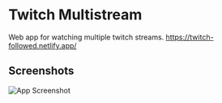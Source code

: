 # Twitch Multistream

Web app for watching multiple twitch streams.
https://twitch-followed.netlify.app/

## Screenshots

![App Screenshot](https://i.postimg.cc/wvbY5YLr/image.png)